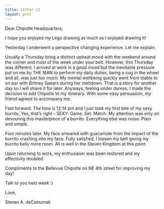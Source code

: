 ```yaml
---
title: Letter 12
layout: post
---
```


Dear Chipotle Headquarters, 

I hope you enjoyed my Lego drawing as much as I enjoyed drawing it!  

Yesterday I underwent a perspective changing experience. Let me explain.

Usually a Thursday bring a distinct upbeat mood with the weekend around the corner and most of the week under your belt.  However, this Thursday was different.  I arrived at work in a good mood but the inevitable pressure put on me by THE MAN to perform my daily duties, being a cog in the wheel and all, was just too much.  My mental wellbeing quickly went from stable to on par with Britney Spears during her meltdown. That is a story for another day so I will shave it for later. Anyways, feeling under duress, I made the decision to add Chipotle to my itinerary. With some easy persuasion, my friend agreed to accompany me.

Fast forward.  The time is 12:14 pm and I just took my first bite of my sexy burrito. Yes, that’s right – SEXY.  Game. Set. Match.  My attention was only on devouring this masterpiece of a burrito. Everything else was noise.  Plain and simple.  

Four minutes later.  My face smeared with guacamole from the impact of the burrito crashing into my face. Fully satisfied, I loosen my belt giving my burrito belly more room.  All is well in the Steven Kingdom at this point. 

Upon returning to work, my enthusiasm was been restored and my effectivity doubled. 

Compliments to the Bellevue Chipotle on NE 4th street for improving my day!

Talk to you next week :)

Love,  



Steven A. deCsesznak